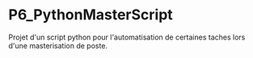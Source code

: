 # P6_PythonMasterScript
Projet d'un script python pour l'automatisation de certaines taches lors d'une masterisation de poste.
